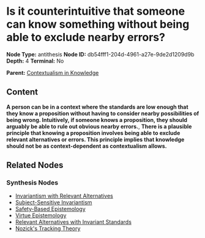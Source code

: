 # Is it counterintuitive that someone can know something without being able to exclude nearby errors?

**Node Type:** antithesis
**Node ID:** db54fff1-204d-4961-a27e-9de2d1209d9b
**Depth:** 4
**Terminal:** No

**Parent:** [Contextualism in Knowledge](contextualism-in-knowledge-synthesis-f42c5dcc-c521-4f47-a723-bcfc71a33c6a.md)

## Content

**A person can be in a context where the standards are low enough that they know a proposition without having to consider nearby possibilities of being wrong. Intuitively, if someone knows a proposition, they should arguably be able to rule out obvious nearby errors.**, **There is a plausible principle that knowing a proposition involves being able to exclude relevant alternatives or errors. This principle implies that knowledge should not be as context-dependent as contextualism allows.**

## Related Nodes

### Synthesis Nodes

- [Invariantism with Relevant Alternatives](invariantism-with-relevant-alternatives-synthesis-8ad4a676-f77e-4d41-9b1d-ffd22b5026b4.md)
- [Subject-Sensitive Invariantism](subject-sensitive-invariantism-synthesis-dab63204-f33d-4645-a337-8eee270ac980.md)
- [Safety-Based Epistemology](safety-based-epistemology-synthesis-001e9ce4-a6c4-4258-b927-29dd53785489.md)
- [Virtue Epistemology](virtue-epistemology-synthesis-a9b3f209-414a-476f-b51e-749f6a4c93ee.md)
- [Relevant Alternatives with Invariant Standards](relevant-alternatives-with-invariant-standards-synthesis-21e1cdb0-c775-45c5-847a-bbdbcfa9f900.md)
- [Nozick's Tracking Theory](nozicks-tracking-theory-synthesis-3a360d91-f580-413d-baa1-289889284679.md)
